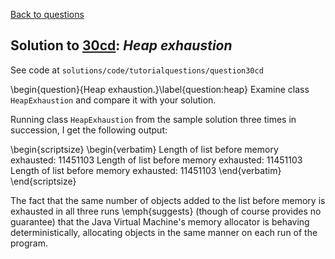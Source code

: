 [Back to questions](../README.md)

## Solution to [30cd](../questions/30cd): *Heap exhaustion*

See code at `solutions/code/tutorialquestions/question30cd`

\begin{question}{Heap exhaustion.}\label{question:heap}
Examine class `HeapExhaustion` and compare it with your solution.

Running class `HeapExhaustion` from the sample solution three times in succession, I get the following output:

\begin{scriptsize}
\begin{verbatim}
Length of list before memory exhausted: 11451103
Length of list before memory exhausted: 11451103
Length of list before memory exhausted: 11451103
\end{verbatim}
\end{scriptsize}

The fact that the same number of objects added to the list before memory is exhausted in all three runs \emph{suggests} (though of course provides no guarantee) that the Java Virtual Machine's memory allocator is behaving deterministically, allocating objects in the same manner on each run of the program.
